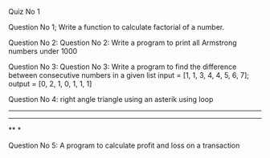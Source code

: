 Quiz No 1

Question No 1; Write a function to calculate factorial of a number.

Question No 2: Question No 2: Write a program to print all Armstrong numbers under 1000

Question No 3: Question No 3: Write a program to find the difference between consecutive numbers in a given list
input = [1, 1, 3, 4, 4, 5, 6, 7];
output = [0, 2, 1, 0, 1, 1, 1]

Question No 4: right angle triangle using an asterik using loop
****
***
**
*

Question No 5: A program to calculate profit and loss on a transaction
